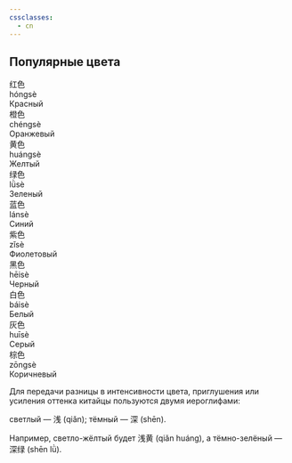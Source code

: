 ```yaml
---
cssclasses:
  - cn
---
```


## Популярные цвета

<div class="hb">
	<div class="h">红色</div>
	<div class="p">hóngsè</div>
	<div class="t">Красный</div>
</div>
<div class="hb">
	<div class="h">橙色</div>
	<div class="p">chéngsè</div>
	<div class="t">Оранжевый</div>
</div>
<div class="hb">
	<div class="h">黄色</div>
	<div class="p">huángsè</div>
	<div class="t">Желтый</div>
</div>
<div class="hb">
	<div class="h">绿色</div>
	<div class="p">lǜsè</div>
	<div class="t">Зеленый</div>
</div>
<div class="hb">
	<div class="h">蓝色</div>
	<div class="p">lánsè</div>
	<div class="t">Синий</div>
</div>
<div class="hb">
	<div class="h">紫色</div>
	<div class="p">zǐsè</div>
	<div class="t">Фиолетовый</div>
</div>
<div class="hb">
	<div class="h">黑色</div>
	<div class="p">hēisè</div>
	<div class="t">Черный</div>
</div>
<div class="hb">
	<div class="h">白色</div>
	<div class="p">báisè</div>
	<div class="t">Белый</div>
</div>
<div class="hb">
	<div class="h">灰色</div>
	<div class="p">huīsè</div>
	<div class="t">Серый</div>
</div>
<div class="hb">
	<div class="h">棕色</div>
	<div class="p">zōngsè</div>
	<div class="t">Коричневый</div>
</div>

Для передачи разницы в интенсивности цвета, приглушения или усиления оттенка китайцы пользуются двумя иероглифами: 

светлый — 浅 (qiǎn); 
тёмный — 深 (shēn). 

Например, светло-жёлтый будет 浅黄 (qiǎn huáng), а тёмно-зелёный — 深绿 (shēn lǜ).